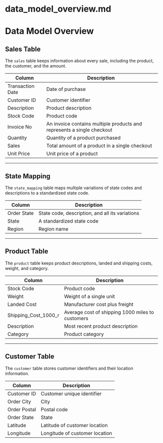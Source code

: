 # data_model_overview.md

# Data Model Overview

## Sales Table

The `sales` table keeps information about every sale, including the product, the customer, and the amount.

| Column | Description |
| --- | --- |
| Transaction Date | Date of purchase |
| Customer ID | Customer identifier |
| Description | Product description |
| Stock Code | Product code |
| Invoice No | An invoice contains multiple products and represents a single checkout |
| Quantity | Quantity of a product purchased |
| Sales | Total amount of a product in a single checkout |
| Unit Price | Unit price of a product |

---

## State Mapping

The `state_mapping` table maps multiple variations of state codes and descriptions to a standardized state code.

| Column | Description |
| --- | --- |
| Order State | State code, description, and all its variations |
| State | A standardized state code |
| Region | Region name |

---

## Product Table

The `product` table keeps product descriptions, landed and shipping costs, weight, and category.

| Column | Description |
| --- | --- |
| Stock Code | Product code |
| Weight | Weight of a single unit |
| Landed Cost | Manufacturer cost plus freight |
| Shipping_Cost_1000_r | Average cost of shipping 1000 miles to customers |
| Description | Most recent product description |
| Category | Product category |

---

## Customer Table

The `customer` table stores customer identifiers and their location information.

| Column | Description |
| --- | --- |
| Customer ID | Customer unique identifier |
| Order City | City |
| Order Postal | Postal code |
| Order State | State |
| Latitude | Latitude of customer location |
| Longitude | Longitude of customer location |